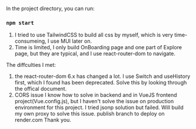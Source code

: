 

In the project directory, you can run:

### `npm start`

1. I tried to use TailwindCSS to build all css by myself, which is very time-consumeing, I use MUI later on.
2. Time is limited, I only build OnBoarding page and one part of Explore page, but they are typical, and I use react-router-dom to navigate.

The diffculties I met:
1. the react-router-dom 6.x has changed a lot. I use Switch and useHistory first, which I found has been deprecated. Solve this by looking through the offical document.
2. CORS issue
   I know how to solve in backend and in VueJS frontend project(Vue.config.js), but I haven't solve the issue on production environment for this project.
   I tried jsonp solution but failed.
   Will build my own proxy to solve this issue.
   publish branch to deploy on render.com
Thank you.

   